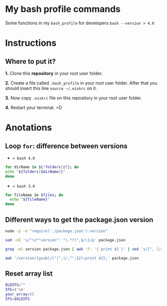 # My bash profile commands

Some functions in my `bash_profile` for developers `bash --version > 4.0`


# Instructions

## Where to put it?

**1.** Clone this **repository** in your root user folder.

**2.** Create a file called `.bash_profile` in your root user folder.
After that you should insert this line `source ~/.eiskrc` on it.

**3.** Now copy `.eiskrc` file on this repository in your root user folder.

**4.** Restart your terminal. =D


# Anotations

## Loop `for`: difference between versions

- `> bash 4.0`

```bash
for dirName in ${!folders[@]}; do
echo "${folders[$dirName]}"
done
```

- `< bash 3.0`

```bash
for fileName in $files; do
  echo "${fileName}"
done
```


## Different ways to get the package.json version

```bash
node -p -e "require('./package.json').version"
```

```bash
sed -nE 's/^\s*"version": "(.*?)",$/\1/p' package.json
```

```bash
grep -m1 version package.json | awk -F: '{ print $2 }' | sed 's/[", ]//g'
```

```bash
awk '/version/{gsub(/("|",)/,"",$2);print $2};' package.json
```


## Reset array list

```bash
OLDIFS=""
IFS=$'\n'
your_array=()
IFS=$OLDIFS
```

